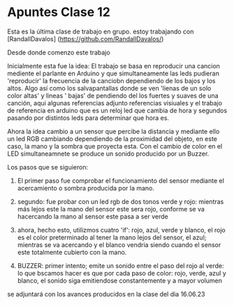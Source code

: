 # Apuntes Clase 12

Esta es la última clase de trabajo en grupo.
estoy trabajando con [RandallDavalos] (https://github.com/RandallDavalos/)

Desde donde comenzo este trabajo

Inicialmente esta fue la idea:
El trabajo se basa en reproducir una cancion mediente el parlante en Arduino y que simultaneamente las leds pudieran 'reproducir' la frecuencia de la canciobn dependiendo de los bajos y los altos. Algo así como los salvapantallas donde se ven 'lienas de un solo color altas' y lineas ' bajas' de pendiendo del los fuertes y suaves de una canción, aqui algunas referencias
adjunto referencias visiuales y el trabajo de referencia en arduino que es un reloj led que cambia de hora y segundos pasando por distintos leds para determinar que hora es.

Ahora la idea cambio a un sensor que percibe la distancia y mediante ello un led RGB cambiando dependiendo de la proximidad del objeto, en este caso, la mano y la sombra que proyecta esta. Con el cambio de color en el LED simultaneamnete se produce un sonido producido por un Buzzer.

Los pasos que se siguieron:
1. El primer paso fue comprobar el funcionamiento del sensor mediante el acercamiento o sombra producida por la mano.
2. segundo: fue probar con un led rgb de dos tonos verde y rojo: mientras más lejos este la mano del sensor este sera rojo, conforme se va hacercando la mano al sensor este pasa a ser verde
3. ahora, hecho esto, utilizmos cuatro 'if': rojo, azul, verde y blanco, el rojo es el color preterminado al tener la mano lejos del sensor, el azul; mientras se va acercando y el blanco vendria siendo cuando el sensor este totalmente cubierto con la mano.

4. BUZZER: primer intento; emite un sonido entre el paso del rojo al verde: lo que bscamos hacer es que por cada paso de color: rojo, verde, azul y blanco, el sonido siga emitiendose constantemente y a mayor volumen

se adjuntará con los avances producidos en la clase del dia 16.06.23